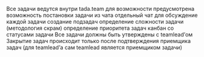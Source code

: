 Все задачи ведутся внутри tada.team для возможности
предусмотрена возможность постановки задачи из чата
отдельный чат для обсуждение каждой задачи
создание подзадач
определение сложности задачи (методология скрам)
определение приоритета задач
канбан со статусами задачи
Все задачи должны быть утверждены с teamlead’ом
Закрытие задач происходит только после подтверждения приемщика задач (для teamlead’а сам teamlead является приемщиком задачи)
